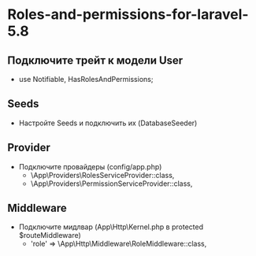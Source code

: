 # Roles-and-permissions-for-laravel-5.8
## Подключите трейт к модели User
* use Notifiable, HasRolesAndPermissions;
## Seeds
* Настройте Seeds и подключить их (DatabaseSeeder)
## Provider
* Подключите провайдеры (config/app.php)
    * \App\Providers\RolesServiceProvider::class,
    * \App\Providers\PermissionServiceProvider::class,
## Middleware
* Подключите мидлвар (App\Http\Kernel.php в protected $routeMiddleware)
  * 'role'  =>  \App\Http\Middleware\RoleMiddleware::class,
